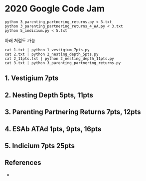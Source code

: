 # 2020 Google Code Jam

```
python 3_parenting_partnering_returns.py < 3.txt
python 3_parenting_partnering_returns_4_WA.py < 3.txt
python 5_indicium.py < 5.txt
```

아래 처럼도 가능
```
cat 1.txt | python 1_vestigium_7pts.py
cat 2.txt | python 2_nesting_depth_5pts.py
cat 2_11pts.txt | python 2_nesting_depth_11pts.py
cat 3.txt | python 3_parenting_partnering_returns.py
```

## 1. Vestigium 7pts

## 2. Nesting Depth 5pts, 11pts
[](https://codingcompetitions.withgoogle.com/codejam/round/000000000019fd27/0000000000209a9f)

## 3. Parenting Partnering Returns 7pts, 12pts
[](https://codingcompetitions.withgoogle.com/codejam/round/000000000019fd27/000000000020bdf9)

## 4. ESAb ATAd 1pts, 9pts, 16pts

## 5. Indicium 7pts 25pts

## References
* [](https://code.google.com/codejam/resources/quickstart-guide#io-tutorial)